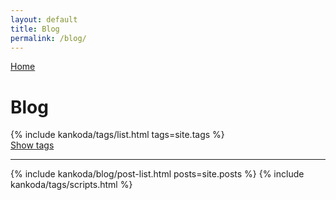 ```yaml
---
layout: default
title: Blog
permalink: /blog/
---
```


<a class="back-button" href="/">
  Home
</a>
<h1>Blog</h1>

<div class="paper">
  {% include kankoda/tags/list.html tags=site.tags %}
  <div class="tag-list-separator" >
    <a class="tag-list-toggle" href="javascript:toggleTagList()">Show tags</a>
    <hr />
  </div>
  <a name="tag-item-list"></a>

  {% include kankoda/blog/post-list.html posts=site.posts %}
  {% include kankoda/tags/scripts.html %}
</div>